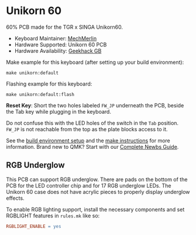 # Unikorn 60

60% PCB made for the TGR x SINGA Unikorn60. 

* Keyboard Maintainer: [MechMerlin](https://github.com/mechmerlin)
* Hardware Supported: Unikorn 60 PCB
* Hardware Availability: [Geekhack GB](https://geekhack.org/index.php?topic=98350.0)

Make example for this keyboard (after setting up your build environment):

    make unikorn:default

Flashing example for this keyboard:

    make unikorn:default:flash

**Reset Key**: Short the two holes labeled `FW_JP` underneath the PCB, beside the Tab key while plugging in the keyboard. 

Do not confuse this with the LED holes of the switch in the `Tab` position. `FW_JP` is not reachable from the top as the plate blocks access to it. 

See the [build environment setup](https://docs.qmk.fm/#/getting_started_build_tools) and the [make instructions](https://docs.qmk.fm/#/getting_started_make_guide) for more information. Brand new to QMK? Start with our [Complete Newbs Guide](https://docs.qmk.fm/#/newbs).

## RGB Underglow
This PCB can support RGB underglow. There are pads on the bottom of the PCB for the LED controller chip and for 17 RGB underglow LEDs. The Unikorn 60 case does not have acrylic pieces to properly display underglow effects. 

To enable RGB lighting support, install the necessary components and set RGBLIGHT features in `rules.mk` like so:

```makefile
RGBLIGHT_ENABLE = yes
```
